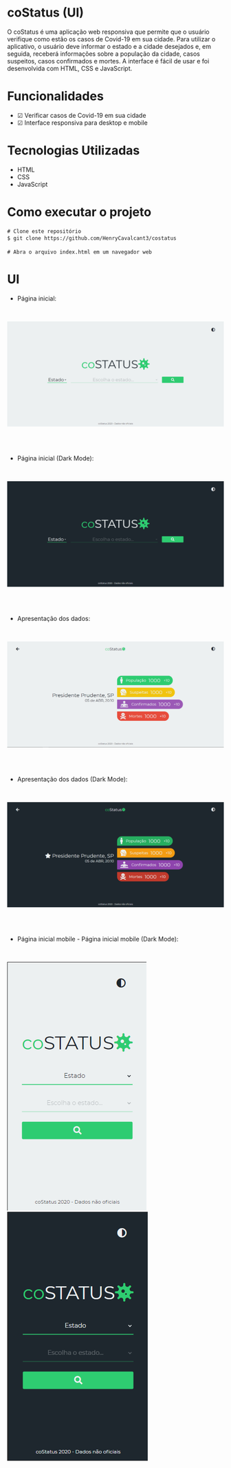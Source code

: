# coStatus (UI)
O coStatus é uma aplicação web responsiva que permite que o usuário verifique como estão os casos de Covid-19 em sua cidade. Para utilizar o aplicativo, o usuário deve informar o estado e a cidade desejados e, em seguida, receberá informações sobre a população da cidade, casos suspeitos, casos confirmados e mortes. A interface é fácil de usar e foi desenvolvida com HTML, CSS e JavaScript.

# Funcionalidades
- ☑ Verificar casos de Covid-19 em sua cidade
- ☑ Interface responsiva para desktop e mobile

# Tecnologias Utilizadas
- HTML
- CSS
- JavaScript

# Como executar o projeto

``` 
# Clone este repositório 
$ git clone https://github.com/HenryCavalcant3/costatus

# Abra o arquivo index.html em um navegador web 
```

# UI
- Página inicial:
<br>

![Screenshot](https://github.com/HenryCavalcant3/costatus/blob/main/assets/c1.png)

<br><br>
- Página inicial (Dark Mode):
<br>

![Screenshot](https://github.com/HenryCavalcant3/costatus/blob/main/assets/c2.png)

<br><br>
- Apresentação dos dados:
<br>

![Screenshot](https://github.com/HenryCavalcant3/costatus/blob/main/assets/c3.png)

<br><br>
- Apresentação dos dados (Dark Mode):
<br>

![Screenshot](https://github.com/HenryCavalcant3/costatus/blob/main/assets/c4.png)

<br><br>
- Página inicial mobile - Página inicial mobile (Dark Mode):
<br>

![Screenshot](https://github.com/HenryCavalcant3/costatus/blob/main/assets/c5.png)
![Screenshot](https://github.com/HenryCavalcant3/costatus/blob/main/assets/c6.png)
